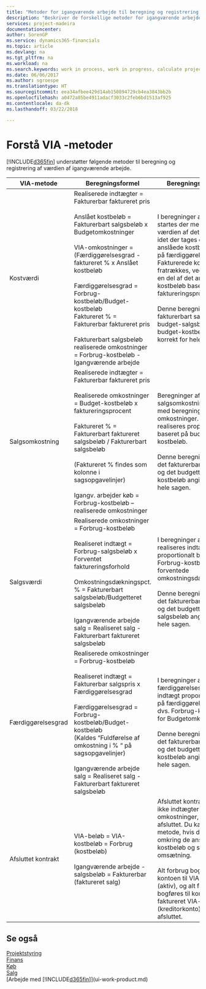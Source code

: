 ```yaml
---
title: "Metoder for igangværende arbejde til beregning og registrering af sagsstatus | Microsoft Docs"
description: "Beskriver de forskellige metoder for igangværende arbejde, du kan bruge til at bogføre, overvåge og beregne finansielle oplysninger for igangværende arbejdssager."
services: project-madeira
documentationcenter: 
author: SorenGP
ms.service: dynamics365-financials
ms.topic: article
ms.devlang: na
ms.tgt_pltfrm: na
ms.workload: na
ms.search.keywords: work in process, work in progress, calculate project WIP
ms.date: 06/06/2017
ms.author: sgroespe
ms.translationtype: HT
ms.sourcegitcommit: eea34afbee429d14ab150894729cb4ea3843bb2b
ms.openlocfilehash: a0472a85be4911adacf3033c2feb6bd1513af925
ms.contentlocale: da-dk
ms.lasthandoff: 03/22/2018

---
```

# <a name="understanding-wip-methods"></a>Forstå VIA -metoder
[!INCLUDE[d365fin](includes/d365fin_md.md)] understøtter følgende metoder til beregning og registrering af værdien af igangværende arbejde.

| VIA-metode | Beregningsformel | Beregningsbeskrivelse |
| --- | --- | --- |
| Kostværdi |Realiserede indtægter = Fakturerbar faktureret pris<br /><br /> Anslået kostbeløb = Fakturerbart salgsbeløb x Budgetomkostninger<br /><br /> VIA-omkostninger = (Færdiggørelsesgrad -faktureret % x Anslået kostbeløb<br /><br /> Færdiggørelsesgrad = Forbrug-kostbeløb/Budget-kostbeløb<br /> Faktureret % = Fakturerbar faktureret pris<br /><br /> Fakturerbart salgsbeløb realiserede omkostninger = Forbrug-kostbeløb - Igangværende arbejde |I beregninger af kostværdi startes der med at beregne værdien af det, der er leveret, idet der tages en del af det anslåede kostbeløb baseret på færdiggørelsesgrad. Fakturerede kostbeløb fratrækkes, ved at der tages en del af det anslåede kostbeløb baseret på faktureringsprocenten.<br /><br /> Denne beregning kræver, at fakturerbart salgsbeløb, budget-salgsbeløb og budget-kostbeløb angives korrekt for hele sagen. |
| Salgsomkostning |Realiserede indtægter = Fakturerbar faktureret pris<br /><br /> Realiserede omkostninger = Budget-kostbeløb x faktureringsprocent<br /><br /> Faktureret % = Fakturerbart faktureret salgsbeløb / Fakturerbart salgsbeløb<br /><br /> (Faktureret % findes som kolonne i sagsopgavelinjer)<br /><br /> Igangv. arbejder køb = Forbrug-kostbeløb – realiserede omkostninger |Beregninger af salgsomkostninger starter med beregning af realiserede omkostninger. Omkostninger realiseres proportionalt baseret på budgetteret kostbeløb.<br /><br /> Denne beregning kræver, at det fakturerbare salgsbeløb og det budgetterede kostbeløb angives korrekt for hele sagen. |
| Salgsværdi |Realiserede omkostninger = Forbrug-kostbeløb<br /><br /> Realiseret indtægt = Forbrug-salgsbeløb x Forventet faktureringsforhold<br /><br /> Omkostningsdækningspct. % = Fakturerbart salgsbeløb/Budgetteret salgsbeløb<br /><br /> Igangværende arbejde salg = Realiseret salg - Fakturerbart faktureret salgsbeløb |I beregninger af salgsværdi realiseres indtægter proportionalt baseret på Forbrug-kostbeløb og det forventede omkostningsdækningsforhold.<br /><br /> Denne beregning kræver, at det fakturerbare salgsbeløb og det budgetterede salgsbeløb angives korrekt for hele sagen. |
| Færdiggørelsesgrad |Realiserede omkostninger = Forbrug-kostbeløb<br /><br /> Realiseret indtægt = Fakturerbar salgspris x Færdiggørelsesgrad<br /><br /> Færdiggørelsesgrad = Forbrug-kostbeløb/Budget-kostbeløb<br /> (Kaldes “Fuldførelse af omkostning i % “ på sagsopgavelinjer)<br /><br /> Igangværende arbejde salg = Realiseret salg - Fakturerbart faktureret salgsbeløb |I beregninger af færdiggørelsesgrad realiseres indtægt proportionalt baseret på færdiggørelsesgraden, dvs. Forbrug-kostbeløb over for Budgetomkostninger.<br /><br /> Denne beregning kræver, at det fakturerbare salgsbeløb og det budgetterede kostbeløb angives korrekt for hele sagen. |
| Afsluttet kontrakt |VIA-beløb = VIA-kostbeløb = Forbrug (kostbeløb)<br /><br /> Igangværende arbejde - salgsbeløb = Fakturerbar (faktureret salg) |Afsluttet kontrakt realiserer ikke indtægter og omkostninger, før sagen er afsluttet. Du kan vælge denne metode, hvis der er stor tvivl omkring de anslåede kostbeløb og sagens omsætning.<br /><br /> Alt forbrug bogføres til kontoen til VIA-omkostninger (aktiv), og alt faktureret salg bogføres til kontoen til faktureret VIA-salg (kreditorkonto), indtil sagen er afsluttet. |

## <a name="see-also"></a>Se også
[Projektstyring](projects-manage-projects.md)  
[Finans](finance.md)  
[Køb](purchasing-manage-purchasing.md)         
[Salg](sales-manage-sales.md)      
[Arbejde med [!INCLUDE[d365fin](includes/d365fin_md.md)]](ui-work-product.md)  

